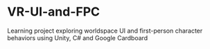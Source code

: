# VR-UI-and-FPC
Learning project exploring worldspace UI and first-person character behaviors using Unity, C# and Google Cardboard
